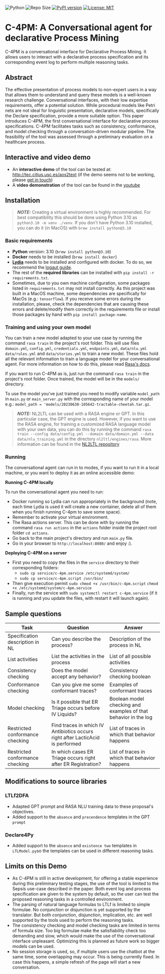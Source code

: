 ![Python](https://img.shields.io/badge/python-3.10-blue.svg)
![Repo Size](https://img.shields.io/github/repo-size/Sulstice/global-chem)
[![PyPI version](https://badge.fury.io/py/global-chem.svg)](https://badge.fury.io/py/global-chem)
[![License: MIT](https://img.shields.io/badge/License-MIT-purple.svg)](https://opensource.org/licenses/MIT)
# C-4PM: A Conversational agent for declarative Process Mining

C-4PM is a conversational interface for Declarative Process Mining. 
It allows users to interact with a declarative process specification and its corresponding event log
to perform multiple reasoning tasks.

## Abstract

The effective presentation of process models to non-expert users in a way that allows them to understand
and query these models is a well-known research challenge. Conversational interfaces, with their low
expertise requirements, offer a potential solution. While procedural models like Petri nets are not ideal
for linguistic presentation, declarative models, specifically the Declare specification, provide a more
suitable option. This paper introduces C-4PM, the first conversational interface for declarative process
specifications. C-4PM facilitates tasks such as consistency, conformance, and model checking through a
conversation-driven modular pipeline. The feasibility of the tool was assessed through a preliminary
evaluation on a healthcare process.

## Interactive and video demo
- An **interactive demo** of the tool can be tested at: http://tec.citius.usc.es/aos2text 
(if the demo seems not to be working, please [get in touch](mailto:yago.fontenla.seco@usc.es))
- A **video demonstration** of the tool can be found in the [youtube](https://youtu.be/A5gF3q1bQWQ)

## Installation

> **_NOTE:_**  Creating a virtual environment is highly recommended. For best compatibility this 
> should be done using Python 3.10 as `python3.10 -m venv ./venv`. If you don't have Python 3.10 installed,
> you can do it (in MacOS) with `brew install python@3.10`

### Basic requirements

- **Python** version: 3.10 (`brew install python@3.10`)
- **Docker** needs to be installed (`brew install docker`)
- [**Lydia**](https://github.com/whitemech/lydia) needs to be installed and configured with docker. 
To do so, we recommend the [logaut guide](https://pypi.org/project/logaut/).
- The rest of the **required libraries** can be installed with `pip install -r requirements.txt`.
- Sometimes, due to you own machine configuration, some packages listed in  `requirements.txt` may not install correctly.
As this project was built in a MacOS machine, some dependencies are specifically for MacOs (e.g.: `tensorflow`). 
If you receive some errors during the installation, please, check the dependencies that are causing these errors and
delete/modify them correctly in the requirements file or install those packages by hand with `pip install package-name`.

### Training and using your own model

You can train a new model adapted to your use case by running the command `rasa train` in the project's root folder.
This will use files `domain.yml`, `config.yml`, `credentials.yml`, `endpoints.yml`, `data/nlu.yml` `data/rules.yml` 
and `data/stories.yml` to train a new model.
These files hold all the relevant information to train a language model for your conversational agent. 
For more information on how to do this, please read [Rasa's docs](https://rasa.com/docs/rasa/tuning-your-model/).

If you want to run C-4PM as is, just run the command `rasa train` in the project's root folder. 
Once trained, the model will be in the `models/` directory.

To use the model you've just trained you need to modify variable `model_path` in `main.py` or 
`main_server.py` with the corresponding name of your model e.g.:
`model_path = 'models/20230630-105642-tractable-cheetah.tar.gz`.

> **_NOTE:_**   NL2LTL can be used with a RASA engine or GPT. In this particular case, the GPT engine is used.
> However, if you want to use the RASA engine, for training a customized RASA language model with your own data, 
> you can do this by running the command 
> `rasa train --config data/config.yml --domain data/domain.yml --data data/nlu_training.yml` 
>in the directory `nl2ltl/engines/rasa`. More information can be found in the [NL2LTL repository](https://github.com/IBM/nl2ltl)

### Running
The conversational agent can run in to modes, if you want to run it in a local machine, or you want to deploy it 
as an online accessible demo:

**Running C-4PM locally**

To run the conversational agent you need to run:
- Docker running so Lydia can run appropriately in the background (note, each time Lydia is used it will create a new container, delete all of them when you finish
running C-4pm to save some space).
- Remember to activate your virtual environment.
- The Rasa actions server. This can be done with by running the command `rasa run actions` in the `actions` folder inside the project root folder `cd actions`.
- Go back to the main project's directory and run `main.py` file.
- Go in your browser to `http://localhost:8080/` and enjoy :).

**Deploying C-4PM on a server**
- First you need to copy the files in the `service` directory to their corresponding folders:
  - `sudo cp service/c-4pm.service /etc/systemd/system/`
  - `sudo cp service/c-4pm.script /usr/bin/`
- Then give execution permit `sudo chmod +x /usr/bin/c-4pm.script` `chmod +x /etc/systemd/system/c-4pm.service`
- Finally, run the service with `sudo systemctl restart c-4pm.service` (if it is running and you update the files, with restart it will launch again).

## Sample questions

| Task                            | Question                                                                       | Answer                                                          |
|---------------------------------|--------------------------------------------------------------------------------|-----------------------------------------------------------------|
| Specification description in NL | Can you describe the process?                                                  | Description of the process in NL                                |
| List activities                 | List the activities in the process                                             | List of all possible activities                                 |
| Consistency checking            | Does the model accept any behavior?                                            | Consistency checking boolean                                    |
| Conformance checking            | Can you give me some conformant traces?                                        | Examples of conformant traces                                   |   
| Model checking                  | Is it possible that ER Triage occurs before IV Liquids?                        | Boolean model checking and examples of that behavior in the log |
| Restricted conformance checking | Find traces in which IV Antibiotics occurs right after LacticAcid is performed | List of traces in which that behavior happens                   |   
| Restricted conformance checking | In which cases ER Triage occurs right after ER Registration?                   | List of traces in which that behavior happens                   |   


## Modifications to source libraries

### LTLf2DFA
- Adapted GPT prompt and RASA NLU training data to these proposal's objectives.
- Added support to the `absence` and `precendence` templates in the GPT `prompt`

### Declare4Py
- Added support to the `absence` and `existence two` templates in `LTLModel.py`so the templates can be used in different reasoning tasks.

## Limits on this Demo
- As C-4PM is still in active development, for offering a stable experience during this preliminary testing stages, 
the use of the tool is limited to the Sepsis use-case described in the paper. 
Both event log and process specification are given to the system by default, 
so the user can test the proposed reasoning tasks in a controlled environment.
- The parsing of natural language formulas to LTLf is limited to simple formulae. No conjunction or disjunction is yet 
supported by the translator. But both conjunction, disjunction, implication, etc. are well supported by the tools
used to perform the reasoning tasks.
- The consistency checking and model checking tasks are limited in terms of formula size. Too big formulae make the
satisfiability check too demanding and slow, which would make the use of the conversational interface unpleasant. 
Optimizing this is planned as future work so bigger models can be used.
- No session storage is used, so, if multiple users use the chatbot at the same time, some overlapping may occur. This
is being currently fixed. In case this happens, a simple refresh of the page will start a new conversation.



